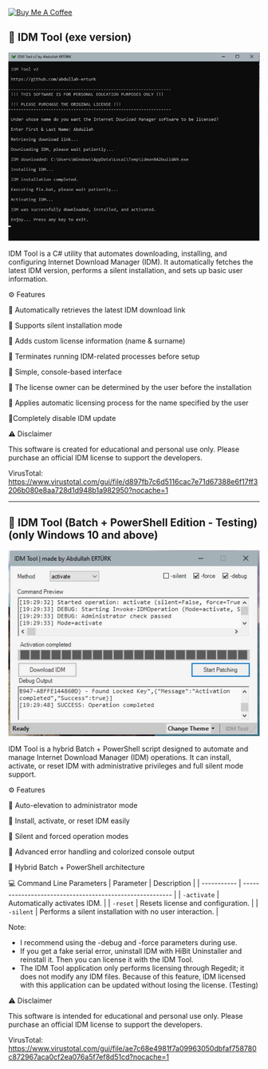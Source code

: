 <a href="https://buymeacoffee.com/abdullaherturk" target="_blank"><img src="https://cdn.buymeacoffee.com/buttons/v2/default-yellow.png" alt="Buy Me A Coffee" style="height: 60px !important;width: 217px !important;" ></a>


## 🧰 IDM Tool (exe version)

![sample](https://raw.githubusercontent.com/abdullah-erturk/IDM-Tool/refs/heads/main/IDMTool%20exe.jpg)

IDM Tool is a C# utility that automates downloading, installing, and configuring Internet Download Manager (IDM).
It automatically fetches the latest IDM version, performs a silent installation, and sets up basic user information.

⚙️ Features

🔹 Automatically retrieves the latest IDM download link

🔹 Supports silent installation mode

🔹 Adds custom license information (name & surname)

🔹 Terminates running IDM-related processes before setup

🔹 Simple, console-based interface

🔹 The license owner can be determined by the user before the installation

🔹 Applies automatic licensing process for the name specified by the user

🔹Completely disable IDM update

⚠️ Disclaimer

This software is created for educational and personal use only.
Please purchase an official IDM license to support the developers.

VirusTotal:
https://www.virustotal.com/gui/file/d897fb7c6d5116cac7e71d67388e6f17ff3206b080e8aa728d1d948b1a982950?nocache=1

---

## 🧰 IDM Tool (Batch + PowerShell Edition - Testing) (only Windows 10 and above)

![sample](https://raw.githubusercontent.com/abdullah-erturk/IDM-Tool/refs/heads/main/IDMTool%20powershell.jpg)

IDM Tool is a hybrid Batch + PowerShell script designed to automate and manage Internet Download Manager (IDM) operations.
It can install, activate, or reset IDM with administrative privileges and full silent mode support.

⚙️ Features

🔹 Auto-elevation to administrator mode

🔹 Install, activate, or reset IDM easily

🔹 Silent and forced operation modes

🔹 Advanced error handling and colorized console output

🔹 Hybrid Batch + PowerShell architecture

💻 Command Line Parameters
| Parameter   | Description                                              |
| ----------- | -------------------------------------------------------- |
| `-activate` | Automatically activates IDM.                             |
| `-reset`    | Resets license and configuration.                        |
| `-silent`   | Performs a silent installation with no user interaction. |

Note:

- I recommend using the -debug and -force parameters during use.
- If you get a fake serial error, uninstall IDM with HiBit Uninstaller and reinstall it. Then you can license it with the IDM Tool.
- The IDM Tool application only performs licensing through Regedit; it does not modify any IDM files. Because of this feature, IDM licensed with this application can be updated without losing the license. (Testing)

⚠️ Disclaimer

This software is intended for educational and personal use only.
Please purchase an official IDM license to support the developers.

VirusTotal:
https://www.virustotal.com/gui/file/ae7c68e4981f7a09963050dbfaf758780c872967aca0cf2ea076a5f7ef8d51cd?nocache=1
